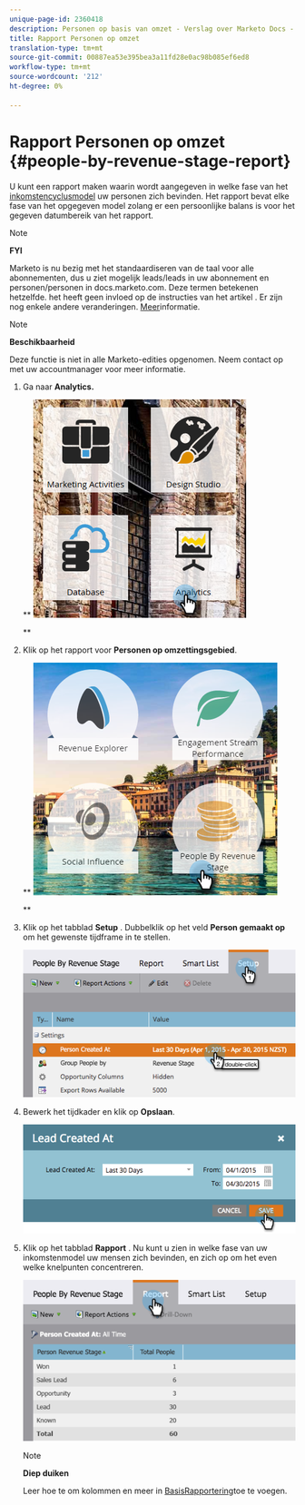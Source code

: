 ```yaml
---
unique-page-id: 2360418
description: Personen op basis van omzet - Verslag over Marketo Docs - Productdocumentatie
title: Rapport Personen op omzet
translation-type: tm+mt
source-git-commit: 00887ea53e395bea3a11fd28e0ac98b085ef6ed8
workflow-type: tm+mt
source-wordcount: '212'
ht-degree: 0%

---
```



# Rapport Personen op omzet {#people-by-revenue-stage-report}

U kunt een rapport maken waarin wordt aangegeven in welke fase van het [inkomstencyclusmodel](http://docs.marketo.com/display/docs/revenue+cycle+models) uw personen zich bevinden. Het rapport bevat elke fase van het opgegeven model zolang er een persoonlijke balans is voor het gegeven datumbereik van het rapport.

>[!NOTE]
>
>**FYI**
>
>Marketo is nu bezig met het standaardiseren van de taal voor alle abonnementen, dus u ziet mogelijk leads/leads in uw abonnement en personen/personen in docs.marketo.com. Deze termen betekenen hetzelfde. het heeft geen invloed op de instructies van het artikel . Er zijn nog enkele andere veranderingen. [Meer](http://docs.marketo.com/display/DOCS/Updates+to+Marketo+Terminology)informatie.

>[!NOTE]
>
>**Beschikbaarheid**
>
>Deze functie is niet in alle Marketo-edities opgenomen. Neem contact op met uw accountmanager voor meer informatie.

1. Ga naar **Analytics.**

   ** ![](assets/image2017-3-27-15-3a43-3a55.png)

   **

1. Klik op het rapport voor **Personen op omzettingsgebied**.

   ** ![](assets/image2017-3-27-15-3a46-3a27.png)

   **

1. Klik op het tabblad **Setup** . Dubbelklik op het veld **Person gemaakt op** om het gewenste tijdframe in te stellen.

   ![](assets/image2017-3-28-8-3a6-3a23.png)

1. Bewerk het tijdkader en klik op **Opslaan**.

   ![](assets/image2015-4-29-12-3a11-3a31.png)

1. Klik op het tabblad **Rapport** . Nu kunt u zien in welke fase van uw inkomstenmodel uw mensen zich bevinden, en zich op om het even welke knelpunten concentreren.

   ![](assets/image2017-3-28-8-3a6-3a48.png)

   >[!NOTE]
   >
   >**Diep duiken**
   >
   >
   >Leer hoe te om kolommen en meer in [BasisRapportering](http://docs.marketo.com/display/docs/basic+reporting)toe te voegen.

